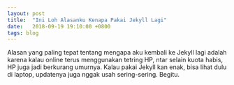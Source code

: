 ```yaml
---
layout: post
title:  "Ini Loh Alasanku Kenapa Pakai Jekyll Lagi"
date:   2018-09-19 19:10:00 +0800
tags: blog
---
```


Alasan yang paling tepat tentang mengapa aku kembali ke Jekyll lagi adalah karena kalau online terus menggunakan tetring HP, ntar selain kuota habis, HP juga jadi berkurang umurnya. Kalau pakai Jekyll kan enak, bisa lihat dulu di laptop, updatenya juga nggak usah sering-sering. Begitu.